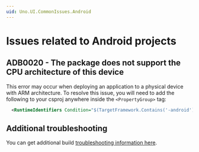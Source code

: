 ```yaml
---
uid: Uno.UI.CommonIssues.Android
---
```


# Issues related to Android projects

## ADB0020 - The package does not support the CPU architecture of this device

This error may occur when deploying an application to a physical device with ARM architecture. To resolve this issue, you will need to add the following to your csproj anywhere inside the `<PropertyGroup>` tag:

```xml
  <RuntimeIdentifiers Condition="$(TargetFramework.Contains('-android'))">android-arm;android-arm64;android-x86;android-x64</RuntimeIdentifiers>
```

## Additional troubleshooting

You can get additional build [troubleshooting information here](xref:Uno.Development.Troubleshooting).
